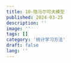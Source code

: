 ```yaml
---
title: 10-隐马尔可夫模型
published: 2024-03-25
description: ''
image: ''
tags: []
category: '统计学习方法'
draft: false 
lang: ''
---
```

<!-- ![](./assets/images/2276e44fc976f35f6707b7dcccf780e.png) -->